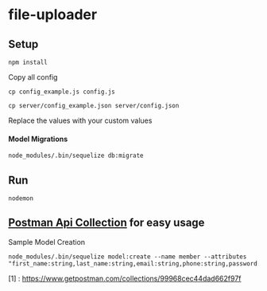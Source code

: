 # file-uploader


## Setup

```
npm install
```


Copy all config

```
cp config_example.js config.js
```

```
cp server/config_example.json server/config.json
```

Replace the values with your custom values


#### Model Migrations

```
node_modules/.bin/sequelize db:migrate
```


## Run

```
nodemon
```


## [Postman Api Collection](1) for easy usage


Sample Model Creation
 
```
node_modules/.bin/sequelize model:create --name member --attributes "first_name:string,last_name:string,email:string,phone:string,password:string"
```


[1] : https://www.getpostman.com/collections/99968cec44dad662f97f
